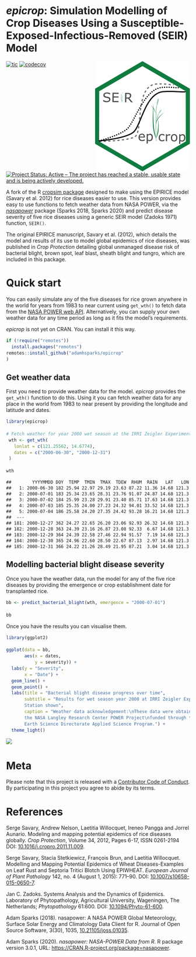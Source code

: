 # *epicrop*: Simulation Modelling of Crop Diseases Using a Susceptible-Exposed-Infectious-Removed (SEIR) Model

<img align="right" src="man/figures/logo.png">

<!-- badges: start -->

[![tic](https://github.com/adamhsparks/epicrop/workflows/tic/badge.svg?branch=main)](https://github.com/adamhsparks/epicrop/actions)
[![codecov](https://codecov.io/gh/adamhsparks/epicrop/branch/main/graph/badge.svg?token=NWrKsX9MaP)](https://codecov.io/gh/adamhsparks/epicrop)
[![Project Status: Active – The project has reached a stable, usable state and is being actively developed.](https://www.repostatus.org/badges/latest/active.svg)](https://www.repostatus.org/#active)
<!-- badges: end -->

A fork of the R [cropsim package](https://r-forge.r-project.org/R/?group_id=335) designed to make using the EPIRICE model (Savary et al. 2012) for rice diseases easier to use.
This version provides easy to use functions to fetch weather data from NASA POWER, via the [*nasapower*](https://cran.r-project.org/package=nasapower) package (Sparks 2018, Sparks 2020) and predict disease severity of five rice diseases using a generic SEIR model (Zadoks 1971) function, `SEIR()`.

The original EPIRICE manuscript, Savary et al. (2012), which details the model and results of its use to model global epidemics of rice diseases, was published in *Crop Protection* detailing global unmanaged disease risk of bacterial blight, brown spot, leaf blast, sheath blight and tungro, which are included in this package.

# Quick start

You can easily simulate any of the five diseases for rice grown anywhere in the world for years from 1983 to near current using `get_wth()` to fetch data from the [NASA POWER web API](https://power.larc.nasa.gov). 
Alternatively, you can supply your own weather data for any time period as long as it fits the model’s requirements.

*epicrop* is not yet on CRAN.
You can install it this way.

``` r
if (!require("remotes"))
  install.packages("remotes")
remotes::install_github("adamhsparks/epicrop"
)
```

## Get weather data

First you need to provide weather data for the model. *epicrop* provides the `get_wth()` function to do this. Using it you can fetch weather data for any place in the world from 1983 to near present by providing the
longitude and latitude and dates.

``` r
library(epicrop)

# Fetch weather for year 2000 wet season at the IRRI Zeigler Experiment Station
 wth <- get_wth(
   lonlat = c(121.25562, 14.6774),
   dates = c("2000-06-30", "2000-12-31")
 )

wth
```
    ##        YYYYMMDD DOY  TEMP  TMIN  TMAX  TDEW  RHUM  RAIN   LAT   LON
    ##   1: 2000-06-30 182 25.94 22.97 29.19 23.63 87.22 11.36 14.68 121.3
    ##   2: 2000-07-01 183 25.34 23.65 28.31 23.76 91.07 24.87 14.68 121.3
    ##   3: 2000-07-02 184 25.99 23.28 29.91 23.40 85.71 17.63 14.68 121.3
    ##   4: 2000-07-03 185 25.35 24.00 27.23 24.32 94.01 33.52 14.68 121.3
    ##   5: 2000-07-04 186 25.58 24.20 27.35 24.42 93.28 16.21 14.68 121.3
    ##  ---                                                               
    ## 181: 2000-12-27 362 24.27 22.65 26.20 23.06 92.93 26.32 14.68 121.3
    ## 182: 2000-12-28 363 24.39 23.16 26.87 23.08 92.33  6.67 14.68 121.3
    ## 183: 2000-12-29 364 24.39 22.58 27.46 22.94 91.57  7.19 14.68 121.3
    ## 184: 2000-12-30 365 24.96 22.60 28.50 22.67 87.13  2.97 14.68 121.3
    ## 185: 2000-12-31 366 24.22 21.26 28.49 21.95 87.21  3.04 14.68 121.3

## Modelling bacterial blight disease severity

Once you have the weather data, run the model for any of the five rice
diseases by providing the emergence or crop establishment date for
transplanted rice.

``` r
bb <- predict_bacterial_blight(wth, emergence = "2000-07-01")

bb
```
Once you have the results you can visualise them.

``` r
library(ggplot2)

ggplot(data = bb,
       aes(x = dates,
           y = severity)) +
  labs(y = "Severity",
       x = "Date") +
  geom_line() +
  geom_point() +
  labs(title = "Bacterial blight disease progress over time",
       subtitle = "Results for wet season year 2000 at IRRI Zeigler Experiment
       Station shown",
       caption = "Weather data acknowledgement:\nThese data were obtained from
       the NASA Langley Research Center POWER Project\nfunded through the NASA
       Earth Science Directorate Applied Science Program.") +
  theme_light()
```

<img src="man/figures/plot_severity-1.png">

# Meta

Please note that this project is released with a [Contributor Code of Conduct](CONDUCT.md). By participating in this project you agree to abide by its terms.

# References

Serge Savary, Andrew Nelson, Laetitia Willocquet, Ireneo Pangga and Jorrel Aunario. Modeling and mapping potential epidemics of rice diseases globally. *Crop Protection*, Volume 34, 2012, Pages 6-17, ISSN
0261-2194 DOI: [10.1016/j.cropro.2011.11.009](https://doi.org/10.1016/j.cropro.2011.11.009).

Serge Savary, Stacia Stetkiewicz, François Brun, and Laetitia Willocquet. Modelling and Mapping Potential Epidemics of Wheat Diseases-Examples on Leaf Rust and Septoria Tritici Blotch Using EPIWHEAT. *European Journal of Plant Pathology* 142, no. 4 (August 1, 2015): 771–90. DOI: [10.1007/s10658-015-0650-7](https://doi.org/10.1007/s10658-015-0650-7).

Jan C. Zadoks. Systems Analysis and the Dynamics of Epidemics. Laboratory of Phytopathology, Agricultural University, Wageningen, The Netherlands; *Phytopathology* 61:600. DOI: [10.1094/Phyto-61-600](https://doi.org/10.1094/Phyto-61-600).

Adam Sparks (2018). nasapower: A NASA POWER Global Meteorology, Surface Solar Energy and Climatology Data
Client for R. Journal of Open Source Software, 3(30), 1035, [10.21105/joss.01035](https://doi.org/10.21105/joss.01035).

Adam Sparks (2020). _nasapower: NASA-POWER Data from R_. R package version 3.0.1, URL: <https://CRAN.R-project.org/package=nasapower>.


